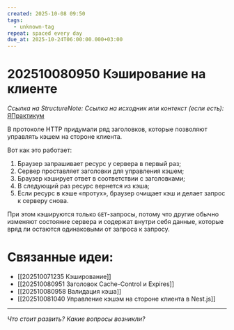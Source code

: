 ```yaml
---
created: 2025-10-08 09:50
tags:
  - unknown-tag
repeat: spaced every day
due_at: 2025-10-24T06:00:00.000+03:00
---
```

# 202510080950 Кэширование на клиенте

*Ссылка на StructureNote:*
*Ссылка на исходник или контекст (если есть):* [ЯПрактикум](https://practicum.yandex.ru/learn/backend-nodejs/courses/a4214ab0-2146-4152-b90e-651bf4c7ca5e/sprints/564244/topics/30b04f32-dfb9-4449-8b8a-076fafa5924b/lessons/c31f0466-0632-4f59-8b91-01c4fe1a28f6/)

В протоколе HTTP придумали ряд заголовков, которые позволяют управлять кэшем на стороне клиента.

Вот как это работает:

1. Браузер запрашивает ресурс у сервера в первый раз;
2. Сервер проставляет заголовки для управления кэшем;
3. Браузер кэширует ответ в соответствии с заголовками;
4. В следующий раз ресурс вернется из кэша;
5. Если ресурс в кэше «протух», браузер очищает кэш и делает запрос к серверу снова.

При этом кэшируются только `GET`-запросы, потому что другие обычно изменяют состояние сервера и содержат внутри себя данные, которые вряд ли остаются одинаковыми от запроса к запросу.

# Связанные идеи:

* [[202510071235 Кэширование]]
* [[202510080951 Заголовок Cache-Control и Expires]]
* [[202510080958 Валидация кэша]]
* [[202510081040 Управление кэшэм на стороне клиента в Nest.js]]
---

*Что стоит развить? Какие вопросы возникли?*
